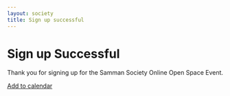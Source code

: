```yaml
---
layout: society
title: Sign up successful
---
```


# Sign up Successful
Thank you for signing up for the Samman Society Online Open Space Event.

[Add to calendar](https://www.addevent.com/event/rC14286290)
